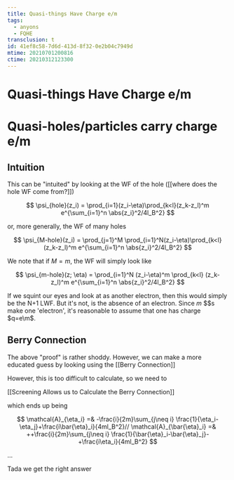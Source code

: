 ```yaml
---
title: Quasi-things Have Charge e/m
tags:
  - anyons
  - FQHE
transclusion: t
id: 41ef8c58-7d6d-413d-8f32-0e2b04c7949d
mtime: 20210701200816
ctime: 20210312123300
---
```


# Quasi-things Have Charge e/m

# Quasi-holes/particles carry charge e/m

## Intuition

This can be "intuited" by looking at the WF of the hole ([[where does the hole WF come from?]])

$$
\psi_{hole}(z_i) = \prod_{i=1}(z_i-\eta)\prod_{k<l}(z_k-z_l)^m e^{\sum_{i=1}^n \abs{z_i}^2/4l_B^2}
$$

or, more generally, the WF of many holes

$$
\psi_{M-hole}(z_i) = \prod_{j=1}^M \prod_{i=1}^N(z_i-\eta)\prod_{k<l}(z_k-z_l)^m e^{\sum_{i=1}^n \abs{z_i}^2/4l_B^2}
$$

We note that if $M=m$, the WF will simply look like

$$
\psi_{m-hole}(z; \eta) = \prod_{i=1}^N (z_i-\eta)^m \prod_{k<l} (z_k-z_l)^m e^{\sum_{i=1}^n \abs{z_i}^2/4l_B^2}
$$

If we squint our eyes and look at  as another electron, then this would simply be the N+1 LWF. But it's not,  is the absence of an electron. Since $m$ \$\$s make one 'electron', it's reasonable to assume that one  has charge $q=e\m$.

## Berry Connection

The above "proof" is rather shoddy. However, we can make a more educated guess by looking using the [[Berry Connection]]

However, this is too difficult to calculate, so we need to

[[Screening Allows us to Calculate the Berry Connection]]

which ends up being

$$
\mathcal{A}_{\eta_i} =& -\frac{i}{2m}\sum_{j\neq i} \frac{1}{\eta_i-\eta_j}+\frac{i\bar{\eta}_i}{4ml_B^2}//
    \mathcal{A}_{\bar{\eta}_i} =& ++\frac{i}{2m}\sum_{j\neq i} \frac{1}{\bar{\eta}_i-\bar{\eta}_j}-+\frac{i\eta_i}{4ml_B^2}
$$

...

Tada we get the right answer

